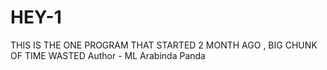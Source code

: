 # HEY-1
THIS IS THE ONE PROGRAM THAT STARTED 2 MONTH AGO , BIG CHUNK OF TIME WASTED
Author - ML Arabinda Panda
